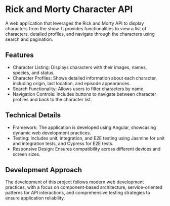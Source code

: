 # Rick and Morty Character API
A web application that leverages the Rick and Morty API to display characters from the show. It provides functionalities to view a list of characters, detailed profiles, and navigate through the characters using search and pagination.

## Features
- Character Listing: Displays characters with their images, names, species, and status.
- Character Profiles: Shows detailed information about each character, including origin, last location, and episode appearances.
- Search Functionality: Allows users to filter characters by name.
- Navigation Controls: Includes buttons to navigate between character profiles and back to the character list.

## Technical Details
- Framework: The application is developed using Angular, showcasing dynamic web development practices.
- Testing: Includes unit, integration, and E2E testing using Jasmine for unit and integration tests, and Cypress for E2E tests.
- Responsive Design: Ensures compatibility across different devices and screen sizes.

## Development Approach
The development of this project follows modern web development practices, with a focus on component-based architecture, service-oriented patterns for API interactions, and comprehensive testing strategies to ensure application reliability.
